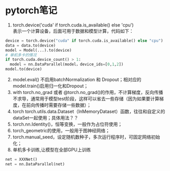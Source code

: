 pytorch笔记
====
1. torch.device('cuda' if torch.cuda.is_available() else 'cpu') <br>
表示一个计算设备，后面可用于数据和模型计算，代码如下：
``` Python
device = torch.device("cuda" if torch.cuda.is_available() else "cpu")
data = data.to(device)
model = Model(...).to(device)
# 单机多卡的情况
if torch.cuda.device_count() > 1:
  model = nn.DataParallel(model，device_ids=[0,1,2])
model.to(device)
```
2. model.eval() 不启用batchNormalization 和 Dropout；相对应的model.train()启用归一化和Dropout；
3. with torch.no_grad 或者 @torch.no_grad()的作用，不计算梯度，反向传播不求导，通常用于模型test阶段，这样可以省去一些存储（因为如果要计算梯度，在前向传播时需要存储一些数据）；
4. torch torch.utils.data.Dataset（InMemoryDataset）函数，往往和自定义的dataSet一起使用；具体用法？？
5. torch.nn.Identity()，恒等变换，一般作为占位符使用；
6. torch_geometric的使用，一般用于图神经网络；
7. torch.manual_seed，设定随机数种子，多次运行程序时，可固定网络初始化；
8. 单机多卡训练,让模型在全部GPU上训练
```Python
net = XXXNet()
net = nn.DataParallel(net)
```
